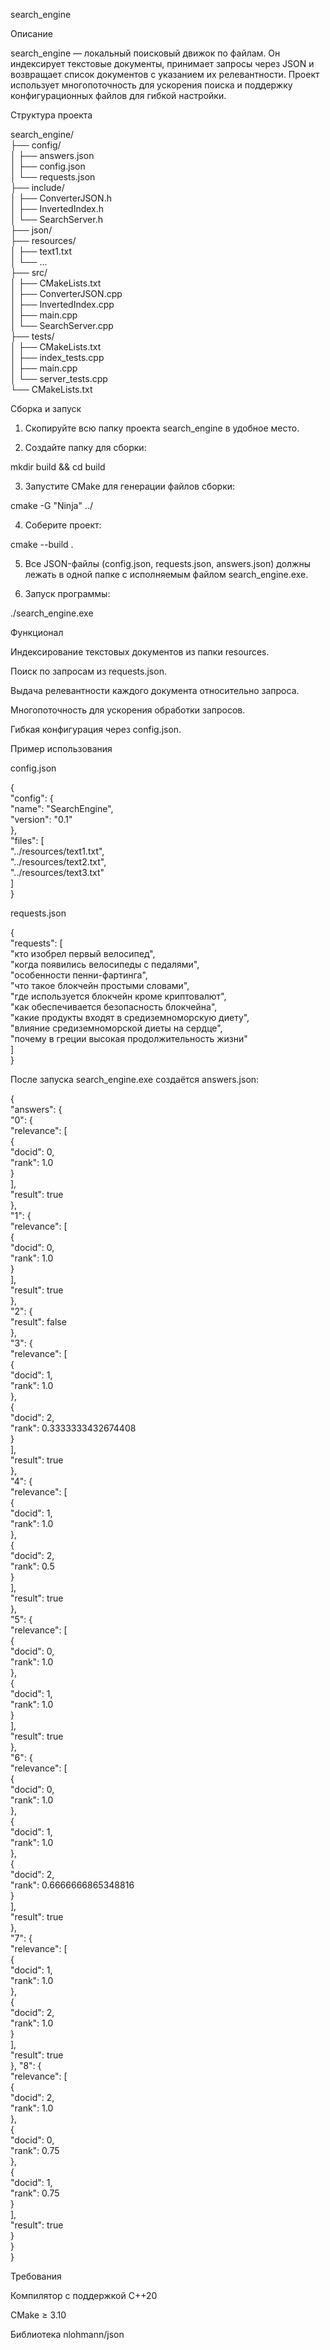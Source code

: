 search_engine

Описание

search_engine — локальный поисковый движок по файлам. Он индексирует текстовые документы, принимает запросы через JSON и возвращает список документов с указанием их релевантности. Проект использует многопоточность для ускорения поиска и поддержку конфигурационных файлов для гибкой настройки.

Структура проекта

search_engine/  
├── config/   
│   ├── answers.json  
│   ├── config.json  
│   └── requests.json  
├── include/  
│   ├── ConverterJSON.h  
│   ├── InvertedIndex.h  
│   └── SearchServer.h  
├── json/  
├── resources/  
│   ├── text1.txt  
│   └── ...  
├── src/  
│   ├── CMakeLists.txt  
│   ├── ConverterJSON.cpp  
│   ├── InvertedIndex.cpp  
│   ├── main.cpp  
│   └── SearchServer.cpp  
├── tests/  
│   ├── CMakeLists.txt  
│   ├── index_tests.cpp  
│   ├── main.cpp    
│   └── server_tests.cpp    
└── CMakeLists.txt  

Сборка и запуск

1. Скопируйте всю папку проекта search_engine в удобное место.


2. Создайте папку для сборки:

mkdir build && cd build


3. Запустите CMake для генерации файлов сборки:

cmake -G "Ninja" ../


4. Соберите проект:

cmake --build .


5. Все JSON-файлы (config.json, requests.json, answers.json) должны лежать в одной папке с исполняемым файлом search_engine.exe.


6. Запуск программы:

./search_engine.exe



Функционал

Индексирование текстовых документов из папки resources.

Поиск по запросам из requests.json.

Выдача релевантности каждого документа относительно запроса.

Многопоточность для ускорения обработки запросов.

Гибкая конфигурация через config.json.


Пример использования

config.json

{  
  "config": {  
    "name": "SearchEngine",  
    "version": "0.1"  
  },  
  "files": [  
    "../resources/text1.txt",  
    "../resources/text2.txt",  
    "../resources/text3.txt"  
  ]  
}  

requests.json

{  
  "requests": [  
    "кто изобрел первый велосипед",  
    "когда появились велосипеды с педалями",  
    "особенности пенни-фартинга",  
    "что такое блокчейн простыми словами",  
    "где используется блокчейн кроме криптовалют",  
    "как обеспечивается безопасность блокчейна",  
    "какие продукты входят в средиземноморскую диету",  
    "влияние средиземноморской диеты на сердце",  
    "почему в греции высокая продолжительность жизни"  
  ]  
}

После запуска search_engine.exe создаётся answers.json:

{  
    "answers": {  
        "0": {  
            "relevance": [  
                {  
                    "docid": 0,  
                    "rank": 1.0  
                }  
            ],  
            "result": true  
        },  
        "1": {  
            "relevance": [  
                {  
                    "docid": 0,  
                    "rank": 1.0  
                }  
            ],  
            "result": true  
        },   
        "2": {  
            "result": false  
        },  
        "3": {  
            "relevance": [  
                {  
                    "docid": 1,  
                    "rank": 1.0  
                },  
                {  
                    "docid": 2,  
                    "rank": 0.3333333432674408  
                }  
            ],  
            "result": true  
        },  
        "4": {  
            "relevance": [  
                {  
                    "docid": 1,  
                    "rank": 1.0  
                },  
                {  
                    "docid": 2,  
                    "rank": 0.5  
                }  
            ],  
            "result": true  
        },  
        "5": {  
            "relevance": [  
                {  
                    "docid": 0,  
                    "rank": 1.0  
                },  
                {  
                    "docid": 1,  
                    "rank": 1.0  
                }  
            ],  
            "result": true  
        },  
        "6": {  
            "relevance": [  
                {  
                    "docid": 0,  
                    "rank": 1.0  
                },  
                {  
                    "docid": 1,  
                    "rank": 1.0  
                },  
                {  
                    "docid": 2,  
                    "rank": 0.6666666865348816  
                }  
            ],  
            "result": true  
        },  
        "7": {  
            "relevance": [  
                {  
                    "docid": 1,  
                    "rank": 1.0  
                },  
                {  
                    "docid": 2,  
                    "rank": 1.0  
                }  
            ],  
            "result": true  
        }, 
        "8": {  
            "relevance": [  
                {  
                    "docid": 2,  
                    "rank": 1.0  
                },  
                {  
                    "docid": 0,  
                    "rank": 0.75  
                },  
                {  
                    "docid": 1,  
                    "rank": 0.75  
                }  
            ],  
            "result": true  
        }  
    }  
}  

Требования

Компилятор с поддержкой C++20

CMake ≥ 3.10

Библиотека nlohmann/json